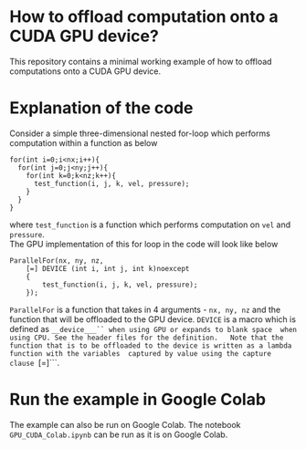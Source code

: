 # How to offload computation onto a CUDA GPU device?

This repository contains a minimal working example of how to offload 
computations onto a CUDA GPU device.

# Explanation of the code 
Consider a simple three-dimensional nested for-loop which performs computation within a function as below      
```
for(int i=0;i<nx;i++){
  for(int j=0;j<ny;j++){
    for(int k=0;k<nz;k++){
      test_function(i, j, k, vel, pressure);
    }
  }
}
```
where ```test_function``` is a function which performs computation on ```vel``` and ```pressure```.  
The GPU implementation of this for loop in the code will look like below  
```
ParallelFor(nx, ny, nz,
	[=] DEVICE (int i, int j, int k)noexcept
	{
		test_function(i, j, k, vel, pressure);
	});
```
```ParallelFor``` is a function that takes in 4 arguments - ```nx, ny, nz``` and the function that will be offloaded 
to the GPU device. ```DEVICE``` is a macro which is defined as ```__device___`` when using GPU or expands to blank space 
when using CPU. See the header files for the definition.  
Note that the function that is to be offloaded to the device is written as a lambda function with the variables 
captured by value using the capture clause ```[=]```.


 
# Run the example in Google Colab  
The example can also be run on Google Colab. The notebook ```GPU_CUDA_Colab.ipynb``` can be run as it is on Google Colab.
